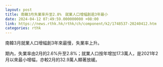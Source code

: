 ```yaml
---
layout: post
title: 南韓3月失業率升至2.8%　就業人口增幅創逾3年最小
date: 2024-04-12 07:49:59.000000000 +08:00
link: https://news.rthk.hk/rthk/ch/component/k2/1748537-20240412.htm
categories: rthk
---
```


南韓3月就業人口增幅創3年來最慢，失業率上升。

期內，失業率由2月的2.6%升至2.8%；就業人口按年增加17.3萬人，是2021年2月以來最小增幅，亦較2月的32.9萬人顯著放緩。
